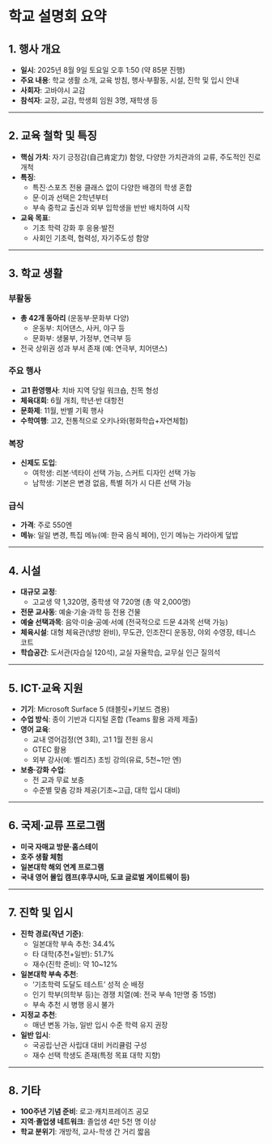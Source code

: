 # 학교 설명회 요약

## 1. 행사 개요
- **일시**: 2025년 8월 9일 토요일 오후 1:50 (약 85분 진행)
- **주요 내용**: 학교 생활 소개, 교육 방침, 행사·부활동, 시설, 진학 및 입시 안내
- **사회자**: 고바야시 교감
- **참석자**: 교장, 교감, 학생회 임원 3명, 재학생 등

---

## 2. 교육 철학 및 특징
- **핵심 가치**: 자기 긍정감(自己肯定力) 함양, 다양한 가치관과의 교류, 주도적인 진로 개척
- **특징**:
  - 특진·스포츠 전용 클래스 없이 다양한 배경의 학생 혼합
  - 문·이과 선택은 2학년부터
  - 부속 중학교 출신과 외부 입학생을 반반 배치하여 시작
- **교육 목표**:
  - 기초 학력 강화 후 응용·발전
  - 사회인 기초력, 협력성, 자기주도성 함양

---

## 3. 학교 생활
### 부활동
- **총 42개 동아리** (운동부·문화부 다양)
  - 운동부: 치어댄스, 사커, 야구 등
  - 문화부: 생물부, 가정부, 연극부 등
- 전국 상위권 성과 부서 존재 (예: 연극부, 치어댄스)

### 주요 행사
- **고1 환영행사**: 치바 지역 당일 워크숍, 친목 형성
- **체육대회**: 6월 개최, 학년·반 대항전
- **문화제**: 11월, 반별 기획 행사
- **수학여행**: 고2, 전통적으로 오키나와(평화학습+자연체험)

### 복장
- **신제도 도입**:
  - 여학생: 리본·넥타이 선택 가능, 스커트 디자인 선택 가능
  - 남학생: 기본은 변경 없음, 특별 허가 시 다른 선택 가능

### 급식
- **가격**: 주로 550엔
- **메뉴**: 일일 변경, 특집 메뉴(예: 한국 음식 페어), 인기 메뉴는 가라아게 덮밥

---

## 4. 시설
- **대규모 교정**:
  - 고교생 약 1,320명, 중학생 약 720명 (총 약 2,000명)
- **전문 교사동**: 예술·기술·과학 등 전용 건물
- **예술 선택과목**: 음악·미술·공예·서예 (전국적으로 드문 4과목 선택 가능)
- **체육시설**: 대형 체육관(냉방 완비), 무도관, 인조잔디 운동장, 야외 수영장, 테니스 코트
- **학습공간**: 도서관(자습실 120석), 교실 자율학습, 교무실 인근 질의석

---

## 5. ICT·교육 지원
- **기기**: Microsoft Surface 5 (태블릿+키보드 겸용)
- **수업 방식**: 종이 기반과 디지털 혼합 (Teams 활용 과제 제출)
- **영어 교육**:
  - 교내 영어검정(연 3회), 고1 1월 전원 응시
  - GTEC 활용
  - 외부 강사(예: 벨리츠) 초빙 강의(유료, 5천~1만 엔)
- **보충·강화 수업**:
  - 전 교과 무료 보충
  - 수준별 맞춤 강좌 제공(기초~고급, 대학 입시 대비)

---

## 6. 국제·교류 프로그램
- **미국 자매교 방문·홈스테이**
- **호주 생활 체험**
- **일본대학 해외 연계 프로그램**
- **국내 영어 몰입 캠프(후쿠시마, 도쿄 글로벌 게이트웨이 등)**

---

## 7. 진학 및 입시
- **진학 경로(작년 기준)**:
  - 일본대학 부속 추천: 34.4%
  - 타 대학(추천+일반): 51.7%
  - 재수(진학 준비): 약 10~12%
- **일본대학 부속 추천**:
  - ‘기초학력 도달도 테스트’ 성적 순 배정
  - 인기 학부(의학부 등)는 경쟁 치열(예: 전국 부속 1만명 중 15명)
  - 부속 추천 시 병행 응시 불가
- **지정교 추천**:
  - 매년 변동 가능, 일반 입시 수준 학력 유지 권장
- **일반 입시**:
  - 국공립·난관 사립대 대비 커리큘럼 구성
  - 재수 선택 학생도 존재(특정 목표 대학 지향)

---

## 8. 기타
- **100주년 기념 준비**: 로고·캐치프레이즈 공모
- **지역·졸업생 네트워크**: 졸업생 4만 5천 명 이상
- **학교 분위기**: 개방적, 교사-학생 간 거리 짧음
